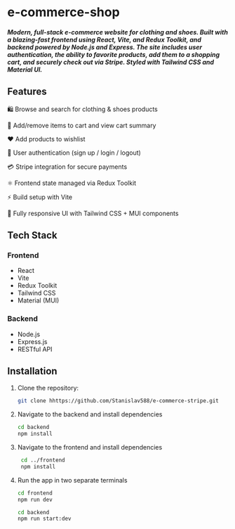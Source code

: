 # e-commerce-shop

##### Modern, full-stack e-commerce website for clothing and shoes. Built with a blazing-fast frontend using React, Vite, and Redux Toolkit, and backend powered by Node.js and Express. The site includes user authentication, the ability to favorite products, add them to a shopping cart, and securely check out via Stripe. Styled with Tailwind CSS and Material UI.

## Features

🛍️ Browse and search for clothing & shoes products

🧾 Add/remove items to cart and view cart summary

❤️ Add products to wishlist

🔐 User authentication (sign up / login / logout)

💳 Stripe integration for secure payments

⚛️ Frontend state managed via Redux Toolkit

⚡ Build setup with Vite

🎨 Fully responsive UI with Tailwind CSS + MUI components

## Tech Stack

### Frontend

- React
- Vite
- Redux Toolkit
- Tailwind CSS
- Material (MUI)

### Backend

- Node.js
- Express.js
- RESTful API

## Installation

1. Clone the repository:

   ```bash
   git clone hhttps://github.com/Stanislav588/e-commerce-stripe.git

   ```

2. Navigate to the backend and install dependencies

   ```bash
   cd backend
   npm install
   ```

3. Navigate to the frontend and install dependencies

   ```bash
    cd ../frontend
    npm install
   ```

4. Run the app in two separate terminals

   ```bash
   cd frontend
   npm run dev

   cd backend
   npm run start:dev
   ```
